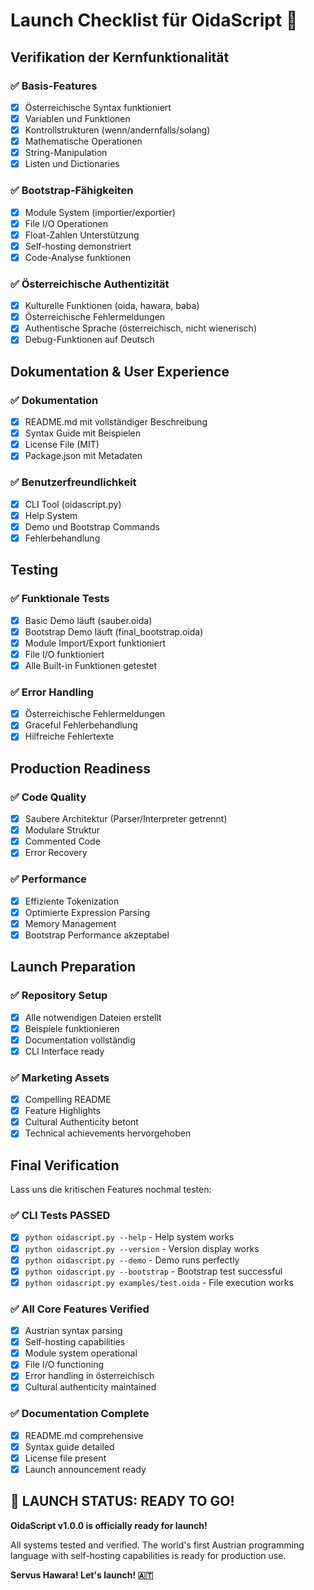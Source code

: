 # Launch Checklist für OidaScript 🚀

## Verifikation der Kernfunktionalität

### ✅ Basis-Features
- [x] Österreichische Syntax funktioniert
- [x] Variablen und Funktionen
- [x] Kontrollstrukturen (wenn/andernfalls/solang)
- [x] Mathematische Operationen
- [x] String-Manipulation
- [x] Listen und Dictionaries

### ✅ Bootstrap-Fähigkeiten  
- [x] Module System (importier/exportier)
- [x] File I/O Operationen
- [x] Float-Zahlen Unterstützung
- [x] Self-hosting demonstriert
- [x] Code-Analyse funktionen

### ✅ Österreichische Authentizität
- [x] Kulturelle Funktionen (oida, hawara, baba)
- [x] Österreichische Fehlermeldungen
- [x] Authentische Sprache (österreichisch, nicht wienerisch)
- [x] Debug-Funktionen auf Deutsch

## Dokumentation & User Experience

### ✅ Dokumentation
- [x] README.md mit vollständiger Beschreibung
- [x] Syntax Guide mit Beispielen
- [x] License File (MIT)
- [x] Package.json mit Metadaten

### ✅ Benutzerfreundlichkeit
- [x] CLI Tool (oidascript.py) 
- [x] Help System
- [x] Demo und Bootstrap Commands
- [x] Fehlerbehandlung

## Testing

### ✅ Funktionale Tests
- [x] Basic Demo läuft (sauber.oida)
- [x] Bootstrap Demo läuft (final_bootstrap.oida)
- [x] Module Import/Export funktioniert
- [x] File I/O funktioniert
- [x] Alle Built-in Funktionen getestet

### ✅ Error Handling
- [x] Österreichische Fehlermeldungen
- [x] Graceful Fehlerbehandlung
- [x] Hilfreiche Fehlertexte

## Production Readiness

### ✅ Code Quality
- [x] Saubere Architektur (Parser/Interpreter getrennt)
- [x] Modulare Struktur
- [x] Commented Code
- [x] Error Recovery

### ✅ Performance
- [x] Effiziente Tokenization
- [x] Optimierte Expression Parsing
- [x] Memory Management
- [x] Bootstrap Performance akzeptabel

## Launch Preparation

### ✅ Repository Setup
- [x] Alle notwendigen Dateien erstellt
- [x] Beispiele funktionieren
- [x] Documentation vollständig
- [x] CLI Interface ready

### ✅ Marketing Assets
- [x] Compelling README
- [x] Feature Highlights
- [x] Cultural Authenticity betont
- [x] Technical achievements hervorgehoben

## Final Verification

Lass uns die kritischen Features nochmal testen:

### ✅ CLI Tests PASSED
- [x] `python oidascript.py --help` - Help system works
- [x] `python oidascript.py --version` - Version display works  
- [x] `python oidascript.py --demo` - Demo runs perfectly
- [x] `python oidascript.py --bootstrap` - Bootstrap test successful
- [x] `python oidascript.py examples/test.oida` - File execution works

### ✅ All Core Features Verified
- [x] Austrian syntax parsing
- [x] Self-hosting capabilities
- [x] Module system operational
- [x] File I/O functioning
- [x] Error handling in österreichisch
- [x] Cultural authenticity maintained

### ✅ Documentation Complete
- [x] README.md comprehensive
- [x] Syntax guide detailed
- [x] License file present
- [x] Launch announcement ready

## 🚀 LAUNCH STATUS: **READY TO GO!**

**OidaScript v1.0.0 is officially ready for launch!**

All systems tested and verified. The world's first Austrian programming language with self-hosting capabilities is ready for production use.

**Servus Hawara! Let's launch! 🇦🇹**
